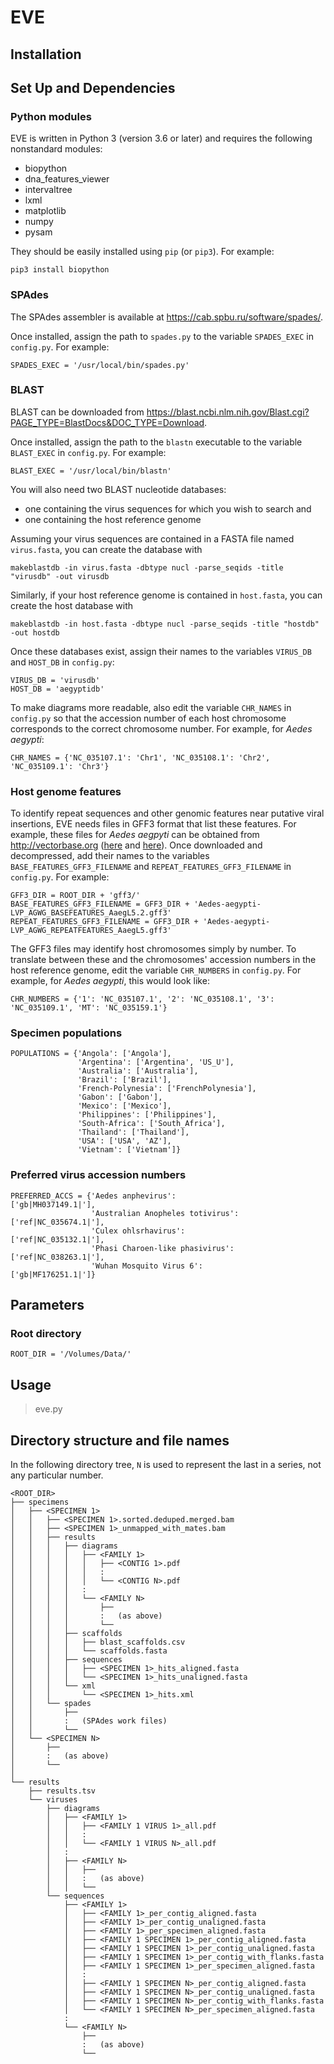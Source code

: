 # EVE

## Installation

## Set Up and Dependencies

### Python modules

EVE is written in Python 3 (version 3.6 or later) and requires the following nonstandard modules:
- biopython
- dna_features_viewer
- intervaltree
- lxml
- matplotlib
- numpy
- pysam

They should be easily installed using `pip` (or `pip3`).  For example:

```
pip3 install biopython
```

### SPAdes

The SPAdes assembler is available at https://cab.spbu.ru/software/spades/.

Once installed, assign the path to `spades.py` to the variable `SPADES_EXEC` in `config.py`.  For example:

```
SPADES_EXEC = '/usr/local/bin/spades.py'
```

### BLAST

BLAST can be downloaded from https://blast.ncbi.nlm.nih.gov/Blast.cgi?PAGE_TYPE=BlastDocs&DOC_TYPE=Download.

Once installed, assign the path to the `blastn` executable to the variable `BLAST_EXEC` in `config.py`.  For example:

```
BLAST_EXEC = '/usr/local/bin/blastn'
```

You will also need two BLAST nucleotide databases: 
- one containing the virus sequences for which you wish to search and
- one containing the host reference genome

Assuming your virus sequences are contained in a FASTA file named `virus.fasta`, you can create the database with

```
makeblastdb -in virus.fasta -dbtype nucl -parse_seqids -title "virusdb" -out virusdb
```

Similarly, if your host reference genome is contained in `host.fasta`, you can create the host database with

```
makeblastdb -in host.fasta -dbtype nucl -parse_seqids -title "hostdb" -out hostdb
```

Once these databases exist, assign their names to the variables `VIRUS_DB` and `HOST_DB` in `config.py`:

```
VIRUS_DB = 'virusdb'
HOST_DB = 'aegyptidb'
```

To make diagrams more readable, also edit the variable `CHR_NAMES` in `config.py` so that the accession number of each host chromosome corresponds to the correct chromosome number.  For example, for *Aedes aegypti*:

```
CHR_NAMES = {'NC_035107.1': 'Chr1', 'NC_035108.1': 'Chr2', 'NC_035109.1': 'Chr3'}
```

### Host genome features

To identify repeat sequences and other genomic features near putative viral insertions, EVE needs files in GFF3 format that list these features.  For example, these files for *Aedes aegpyti* can be obtained from http://vectorbase.org ([here](https://vectorbase.org/common/downloads/release-52/AaegyptiLVP_AGWG/gff/data/VectorBase-52_AaegyptiLVP_AGWG.gff) and [here](https://vectorbase.org/common/downloads/Legacy%20VectorBase%20Files/Aedes-aegypti/Aedes-aegypti-LVP_AGWG_REPEATFEATURES_AaegL5.gff3.gz)).  Once downloaded and decompressed, add their names to the variables `BASE_FEATURES_GFF3_FILENAME` and `REPEAT_FEATURES_GFF3_FILENAME` in `config.py`.  For example:

```
GFF3_DIR = ROOT_DIR + 'gff3/'
BASE_FEATURES_GFF3_FILENAME = GFF3_DIR + 'Aedes-aegypti-LVP_AGWG_BASEFEATURES_AaegL5.2.gff3'
REPEAT_FEATURES_GFF3_FILENAME = GFF3_DIR + 'Aedes-aegypti-LVP_AGWG_REPEATFEATURES_AaegL5.gff3'
```

The GFF3 files may identify host chromosomes simply by number.  To translate between these and the chromosomes' accession numbers in the host reference genome, edit the variable `CHR_NUMBERS` in `config.py`.  For example, for *Aedes aegypti*, this would look like:

```
CHR_NUMBERS = {'1': 'NC_035107.1', '2': 'NC_035108.1', '3': 'NC_035109.1', 'MT': 'NC_035159.1'}
```
### Specimen populations

```
POPULATIONS = {'Angola': ['Angola'], 
               'Argentina': ['Argentina', 'US_U'], 
               'Australia': ['Australia'], 
               'Brazil': ['Brazil'], 
               'French-Polynesia': ['FrenchPolynesia'],
               'Gabon': ['Gabon'], 
               'Mexico': ['Mexico'], 
               'Philippines': ['Philippines'], 
               'South-Africa': ['South_Africa'], 
               'Thailand': ['Thailand'], 
               'USA': ['USA', 'AZ'], 
               'Vietnam': ['Vietnam']}
```
### Preferred virus accession numbers

```
PREFERRED_ACCS = {'Aedes anphevirus':               ['gb|MH037149.1|'], 
                  'Australian Anopheles totivirus': ['ref|NC_035674.1|'], 
                  'Culex ohlsrhavirus':             ['ref|NC_035132.1|'], 
                  'Phasi Charoen-like phasivirus':  ['ref|NC_038263.1|'], 
                  'Wuhan Mosquito Virus 6':         ['gb|MF176251.1|']}
```


## Parameters

### Root directory

```
ROOT_DIR = '/Volumes/Data/'
```

## Usage

> eve.py

## Directory structure and file names

In the following directory tree, `N` is used to represent the last in a series, not any particular number.

```
<ROOT_DIR>
├── specimens
│   ├── <SPECIMEN 1>
│   │   ├── <SPECIMEN 1>.sorted.deduped.merged.bam
│   │   ├── <SPECIMEN 1>_unmapped_with_mates.bam
│   │   ├── results
│   │   │   ├── diagrams
│   │   │   │   ├── <FAMILY 1>
│   │   │   │   │   ├── <CONTIG 1>.pdf
│   │   │   │   │   :
│   │   │   │   │   └── <CONTIG N>.pdf
│   │   │   │   :
│   │   │   │   └── <FAMILY N>
│   │   │   │       ├── 
│   │   │   │       :   (as above)
│   │   │   │       └── 
│   │   │   ├── scaffolds
│   │   │   │   ├── blast_scaffolds.csv
│   │   │   │   └── scaffolds.fasta
│   │   │   ├── sequences
│   │   │   │   ├── <SPECIMEN 1>_hits_aligned.fasta
│   │   │   │   └── <SPECIMEN 1>_hits_unaligned.fasta
│   │   │   └── xml
│   │   │       └── <SPECIMEN 1>_hits.xml
│   │   └── spades
│   │       ├──
│   │       :   (SPAdes work files)
│   │       └── 
│   └── <SPECIMEN N>
│       ├── 
│       :   (as above)
│       └──
│   
└── results
    ├── results.tsv
    └── viruses
        ├── diagrams
        │   ├── <FAMILY 1>
        │   │   ├── <FAMILY 1 VIRUS 1>_all.pdf
        │   │   :
        │   │   └── <FAMILY 1 VIRUS N>_all.pdf
        │   :
        │   ├── <FAMILY N>
        │   │   ├── 
        │   │   :   (as above)
        │   │   └── 
        └── sequences
            ├── <FAMILY 1>
            │   ├── <FAMILY 1>_per_contig_aligned.fasta
            │   ├── <FAMILY 1>_per_contig_unaligned.fasta
            │   ├── <FAMILY 1>_per_specimen_aligned.fasta
            │   ├── <FAMILY 1 SPECIMEN 1>_per_contig_aligned.fasta
            │   ├── <FAMILY 1 SPECIMEN 1>_per_contig_unaligned.fasta
            │   ├── <FAMILY 1 SPECIMEN 1>_per_contig_with_flanks.fasta
            │   ├── <FAMILY 1 SPECIMEN 1>_per_specimen_aligned.fasta
            │   :
            │   ├── <FAMILY 1 SPECIMEN N>_per_contig_aligned.fasta
            │   ├── <FAMILY 1 SPECIMEN N>_per_contig_unaligned.fasta
            │   ├── <FAMILY 1 SPECIMEN N>_per_contig_with_flanks.fasta
            │   └── <FAMILY 1 SPECIMEN N>_per_specimen_aligned.fasta
            :
            └── <FAMILY N>
                ├── 
                :   (as above)
                └── 
```
